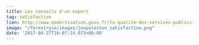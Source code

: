 ```yaml
---
title: Les conseils d'un expert
tag: satisfaction
lien: http://www.modernisation.gouv.fr/la-qualite-des-services-publics-sameliore/par-la-consultation-et-lecoute/reinventez-vos-questionnaires-de-satisfaction-les-conseils-dun-expert
image: "/forestryio/images/jonpuleston_satisfaction.png"
date: '2017-04-27T16:07:14.973+00:00'
---
```

